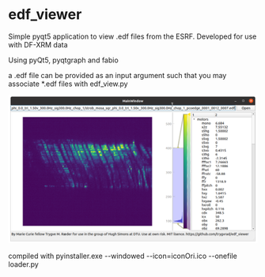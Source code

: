 # edf_viewer

Simple pyqt5 application to view .edf files from the ESRF.
Developed for use with DF-XRM data

Using pyQt5, pyqtgraph and fabio

a .edf file can be provided as an input argument such that you may associate \*.edf files with edf_view.py

![](example.png?raw=true)

compiled with pyinstaller.exe --windowed --icon=iconOri.ico --onefile loader.py
